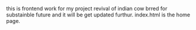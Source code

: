 this is frontend work for my project revival of indian cow brred for substainble future and it will be get updated furthur.   index.html is the home page.
